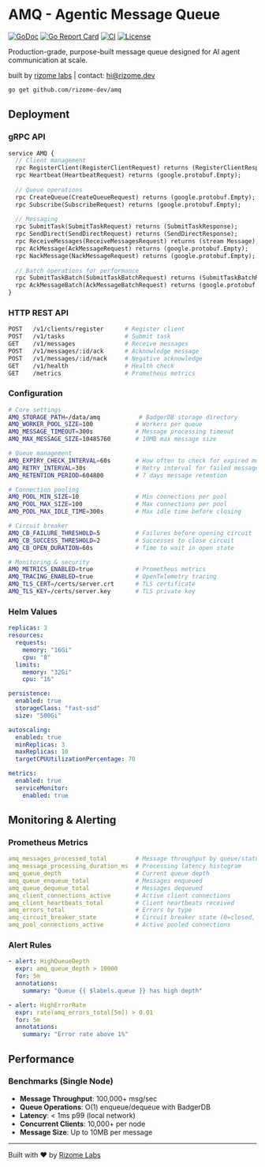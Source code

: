 # AMQ - Agentic Message Queue

[![GoDoc](https://pkg.go.dev/badge/github.com/rizome-dev/amq)](https://pkg.go.dev/github.com/rizome-dev/amq)
[![Go Report Card](https://goreportcard.com/badge/github.com/rizome-dev/amq)](https://goreportcard.com/report/github.com/rizome-dev/amq)
[![CI](https://github.com/rizome-dev/amq/actions/workflows/ci.yml/badge.svg)](https://github.com/rizome-dev/amq/actions/workflows/ci.yml)
[![License](https://img.shields.io/badge/License-MIT-blue.svg)](LICENSE)

Production-grade, purpose-built message queue designed for AI agent communication at scale.

built by [rizome labs](https://rizome.dev) | contact: [hi@rizome.dev](mailto:hi@rizome.dev)

```bash
go get github.com/rizome-dev/amq
```

## Deployment

### gRPC API
```protobuf
service AMQ {
  // Client management
  rpc RegisterClient(RegisterClientRequest) returns (RegisterClientResponse);
  rpc Heartbeat(HeartbeatRequest) returns (google.protobuf.Empty);
  
  // Queue operations
  rpc CreateQueue(CreateQueueRequest) returns (google.protobuf.Empty);
  rpc Subscribe(SubscribeRequest) returns (google.protobuf.Empty);
  
  // Messaging
  rpc SubmitTask(SubmitTaskRequest) returns (SubmitTaskResponse);
  rpc SendDirect(SendDirectRequest) returns (SendDirectResponse);
  rpc ReceiveMessages(ReceiveMessagesRequest) returns (stream Message);
  rpc AckMessage(AckMessageRequest) returns (google.protobuf.Empty);
  rpc NackMessage(NackMessageRequest) returns (google.protobuf.Empty);
  
  // Batch operations for performance
  rpc SubmitTaskBatch(SubmitTaskBatchRequest) returns (SubmitTaskBatchResponse);
  rpc AckMessageBatch(AckMessageBatchRequest) returns (google.protobuf.Empty);
}
```

### HTTP REST API
```bash
POST   /v1/clients/register      # Register client
POST   /v1/tasks                 # Submit task
GET    /v1/messages              # Receive messages
POST   /v1/messages/:id/ack      # Acknowledge message
POST   /v1/messages/:id/nack     # Negative acknowledge
GET    /v1/health                # Health check
GET    /metrics                  # Prometheus metrics
```

### Configuration
```bash
# Core settings
AMQ_STORAGE_PATH=/data/amq           # BadgerDB storage directory
AMQ_WORKER_POOL_SIZE=100            # Workers per queue
AMQ_MESSAGE_TIMEOUT=300s            # Message processing timeout
AMQ_MAX_MESSAGE_SIZE=10485760       # 10MB max message size

# Queue management
AMQ_EXPIRY_CHECK_INTERVAL=60s       # How often to check for expired messages
AMQ_RETRY_INTERVAL=30s              # Retry interval for failed messages
AMQ_RETENTION_PERIOD=604800         # 7 days message retention

# Connection pooling
AMQ_POOL_MIN_SIZE=10                # Min connections per pool
AMQ_POOL_MAX_SIZE=100               # Max connections per pool
AMQ_POOL_MAX_IDLE_TIME=300s         # Max idle time before closing

# Circuit breaker
AMQ_CB_FAILURE_THRESHOLD=5          # Failures before opening circuit
AMQ_CB_SUCCESS_THRESHOLD=2          # Successes to close circuit
AMQ_CB_OPEN_DURATION=60s            # Time to wait in open state

# Monitoring & security
AMQ_METRICS_ENABLED=true            # Prometheus metrics
AMQ_TRACING_ENABLED=true            # OpenTelemetry tracing
AMQ_TLS_CERT=/certs/server.crt      # TLS certificate
AMQ_TLS_KEY=/certs/server.key       # TLS private key
```

### Helm Values
```yaml
replicas: 3
resources:
  requests:
    memory: "16Gi"
    cpu: "8"
  limits:
    memory: "32Gi"
    cpu: "16"

persistence:
  enabled: true
  storageClass: "fast-ssd"
  size: "500Gi"

autoscaling:
  enabled: true
  minReplicas: 3
  maxReplicas: 10
  targetCPUUtilizationPercentage: 70

metrics:
  enabled: true
  serviceMonitor:
    enabled: true
```

## Monitoring & Alerting

### Prometheus Metrics
```yaml
amq_messages_processed_total        # Message throughput by queue/status
amq_message_processing_duration_ms  # Processing latency histogram
amq_queue_depth                     # Current queue depth
amq_queue_enqueue_total             # Messages enqueued
amq_queue_dequeue_total             # Messages dequeued
amq_client_connections_active       # Active client connections
amq_client_heartbeats_total         # Client heartbeats received
amq_errors_total                    # Errors by type
amq_circuit_breaker_state           # Circuit breaker state (0=closed, 1=open, 2=half-open)
amq_pool_connections_active         # Active pooled connections
```

### Alert Rules
```yaml
- alert: HighQueueDepth
  expr: amq_queue_depth > 10000
  for: 5m
  annotations:
    summary: "Queue {{ $labels.queue }} has high depth"

- alert: HighErrorRate
  expr: rate(amq_errors_total[5m]) > 0.01
  for: 5m
  annotations:
    summary: "Error rate above 1%"
```

## Performance

### Benchmarks (Single Node)
- **Message Throughput**: 100,000+ msg/sec
- **Queue Operations**: O(1) enqueue/dequeue with BadgerDB
- **Latency**: < 1ms p99 (local network)
- **Concurrent Clients**: 10,000+ per node
- **Message Size**: Up to 10MB per message

---

Built with ❤️  by [Rizome Labs](https://rizome.dev)
